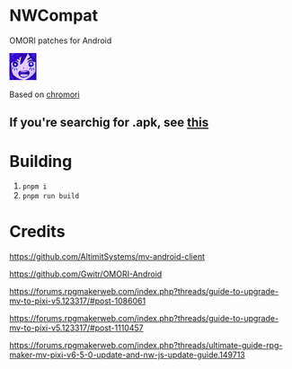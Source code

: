 # NWCompat

OMORI patches for Android

![aubrey_happy](.github/assets/aubrey_happy.png)

Based on [chromori](https://github.com/fifomori/chromori)

## If you're searchig for .apk, see [this](https://github.com/fifomori/android)

# Building

1. `pnpm i`
1. `pnpm run build`

# Credits

https://github.com/AltimitSystems/mv-android-client

https://github.com/Gwitr/OMORI-Android

https://forums.rpgmakerweb.com/index.php?threads/guide-to-upgrade-mv-to-pixi-v5.123317/#post-1086061

https://forums.rpgmakerweb.com/index.php?threads/guide-to-upgrade-mv-to-pixi-v5.123317/#post-1110457

https://forums.rpgmakerweb.com/index.php?threads/ultimate-guide-rpg-maker-mv-pixi-v6-5-0-update-and-nw-js-update-guide.149713